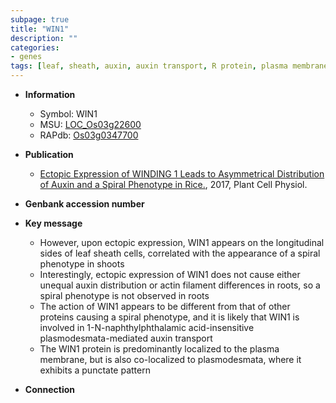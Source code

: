 ```yaml
---
subpage: true
title: "WIN1"
description: ""
categories:
- genes
tags: [leaf, sheath, auxin, auxin transport, R protein, plasma membrane]
---
```


* **Information**  
    + Symbol: WIN1  
    + MSU: [LOC_Os03g22600](http://rice.plantbiology.msu.edu/cgi-bin/ORF_infopage.cgi?orf=LOC_Os03g22600)  
    + RAPdb: [Os03g0347700](http://rapdb.dna.affrc.go.jp/viewer/gbrowse_details/irgsp1?name=Os03g0347700)  

* **Publication**  
    + [Ectopic Expression of WINDING 1 Leads to Asymmetrical Distribution of Auxin and a Spiral Phenotype in Rice.](http://www.ncbi.nlm.nih.gov/pubmed?term=Ectopic+Expression+of+WINDING+1+Leads+to+Asymmetrical+Distribution+of+Auxin+and+a+Spiral+Phenotype+in+Rice.%5BTitle%5D), 2017, Plant Cell Physiol.

* **Genbank accession number**  

* **Key message**  
    + However, upon ectopic expression, WIN1 appears on the longitudinal sides of leaf sheath cells, correlated with the appearance of a spiral phenotype in shoots
    + Interestingly, ectopic expression of WIN1 does not cause either unequal auxin distribution or actin filament differences in roots, so a spiral phenotype is not observed in roots
    + The action of WIN1 appears to be different from that of other proteins causing a spiral phenotype, and it is likely that WIN1 is involved in 1-N-naphthylphthalamic acid-insensitive plasmodesmata-mediated auxin transport
    + The WIN1 protein is predominantly localized to the plasma membrane, but is also co-localized to plasmodesmata, where it exhibits a punctate pattern

* **Connection**  



